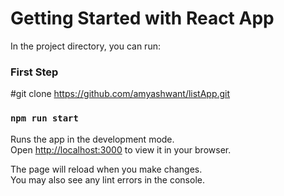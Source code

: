 # Getting Started with React App


In the project directory, you can run:

### First Step
#git clone https://github.com/amyashwant/listApp.git

### `npm run start`

Runs the app in the development mode.\
Open [http://localhost:3000](http://localhost:3000) to view it in your browser.

The page will reload when you make changes.\
You may also see any lint errors in the console.
